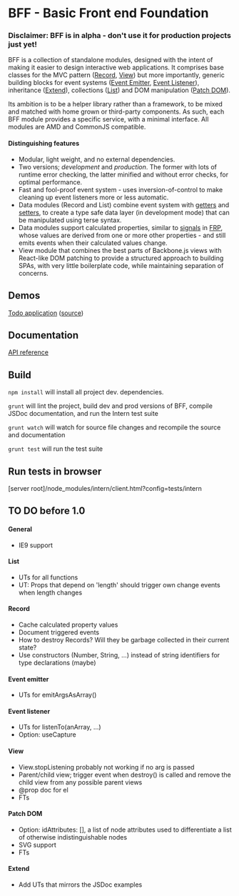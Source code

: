 BFF - Basic Front end Foundation
================================
### Disclaimer: BFF is in alpha - don't use it for production projects just yet!

BFF is a collection of standalone modules, designed with the intent of making it easier to design interactive web applications. It comprises base classes for the MVC pattern ([Record](https://github.com/oskargustafsson/BFF/blob/master/src/record.js), [View](https://github.com/oskargustafsson/BFF/blob/master/src/view.js)) but more importantly, generic building blocks for event systems ([Event Emitter](https://github.com/oskargustafsson/BFF/blob/master/src/event-emitter.js), [Event Listener](https://github.com/oskargustafsson/BFF/blob/master/src/event-listener.js)), inheritance ([Extend](https://github.com/oskargustafsson/BFF/blob/master/src/extend.js)), collections ([List](https://github.com/oskargustafsson/BFF/blob/master/src/list.js)) and DOM manipulation ([Patch DOM](https://github.com/oskargustafsson/BFF/blob/master/src/patch-dom.js)).

Its ambition is to be a helper library rather than a framework, to be mixed and matched with home grown or third-party components. As such, each BFF module provides a specific service, with a minimal interface. All modules are AMD and CommonJS compatible.

#### Distinguishing features
* Modular, light weight, and no external dependencies.
* Two versions; _development_ and _production_. The former with lots of runtime error checking, the latter minified and without error checks, for optimal performance.
* Fast and fool-proof event system - uses inversion-of-control to make cleaning up event listeners more or less automatic.
* Data modules (Record and List) combine event system with [getters](https://developer.mozilla.org/en-US/docs/Web/JavaScript/Reference/Functions/get) and [setters](https://developer.mozilla.org/en-US/docs/Web/JavaScript/Reference/Functions/set), to create a type safe data layer (in development mode) that can be manipulated using terse syntax.
* Data modules support calculated properties, similar to [signals](http://elm-lang.org/guide/reactivity#signals) in [FRP](https://en.wikipedia.org/wiki/Functional_reactive_programming), whose values are derived from one or more other properties - and still emits events when their calculated values change.
* View module that combines the best parts of Backbone.js views with React-like DOM patching to provide a structured approach to building SPAs, with very little boilerplate code, while maintaining separation of concerns.

Demos
-----
[Todo application](http://oskargustafsson.github.io/BFF-todos-example/) ([source](https://github.com/oskargustafsson/BFF-todos-example/))

Documentation
-------------
[API reference](http://oskargustafsson.github.io/BFF)

Build
-----
`npm install` will install all project dev. dependencies.

`grunt` will lint the project, build dev and prod versions of BFF, compile JSDoc documentation, and run the Intern test suite

`grunt watch` will watch for source file changes and recompile the source and documentation

`grunt test` will run the test suite

Run tests in browser
--------------------
[server root]/node_modules/intern/client.html?config=tests/intern

TO DO before 1.0
----------------
#### General
* IE9 support

#### List
* UTs for all functions
* UT: Props that depend on 'length' should trigger own change events when length changes

#### Record
* Cache calculated property values
* Document triggered events
* How to destroy Records? Will they be garbage collected in their current state?
* Use constructors (Number, String, ...) instead of string identifiers for type declarations (maybe)

#### Event emitter
* UTs for emitArgsAsArray()

#### Event listener
* UTs for listenTo(anArray, ...)
* Option: useCapture

#### View
* View.stopListening probably not working if no arg is passed
* Parent/child view; trigger event when destroy() is called and remove the child view from any possible parent views
* @prop doc for el
* FTs

#### Patch DOM
* Option: idAttributes: [], a list of node attributes used to differentiate a list of otherwise indistinguishable nodes
* SVG support
* FTs

#### Extend
* Add UTs that mirrors the JSDoc examples
